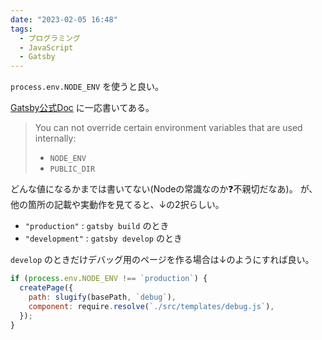 ```yaml
---
date: "2023-02-05 16:48"
tags:
  - プログラミング
  - JavaScript
  - Gatsby
---
```


`process.env.NODE_ENV` を使うと良い。

[Gatsby公式Doc](https://www.gatsbyjs.com/docs/how-to/local-development/environment-variables/)
に一応書いてある。

> You can not override certain environment variables that are used internally:
>
> - `NODE_ENV`
> - `PUBLIC_DIR`

どんな値になるかまでは書いてない(Nodeの常識なのか❓不親切だなあ)。
が、他の箇所の記載や実動作を見てると、↓の2択らしい。

- `"production"` : `gatsby build` のとき
- `"development"` : `gatsby develop` のとき

`develop` のときだけデバッグ用のページを作る場合は↓のようにすれば良い。

```js
if (process.env.NODE_ENV !== `production`) {
  createPage({
    path: slugify(basePath, `debug`),
    component: require.resolve(`./src/templates/debug.js`),
  });
}
```
